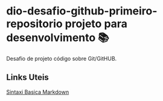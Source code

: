 # dio-desafio-github-primeiro-repositorio projeto para desenvolvimento 📚
Desafio de projeto código sobre Git/GitHUB.


## Links Uteis
[Sintaxi Basica Markdown](https://www.markdownguide.org/getting-started/)
